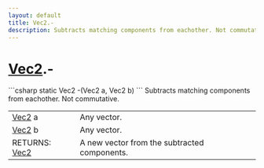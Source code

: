 ```yaml
---
layout: default
title: Vec2.-
description: Subtracts matching components from eachother. Not commutative.
---
```

# [Vec2]({{site.url}}/Pages/Reference/Vec2.html).-

<div class='signature' markdown='1'>
```csharp
static Vec2 -(Vec2 a, Vec2 b)
```
Subtracts matching components from eachother. Not
commutative.
</div>

|  |  |
|--|--|
|[Vec2]({{site.url}}/Pages/Reference/Vec2.html) a|Any vector.|
|[Vec2]({{site.url}}/Pages/Reference/Vec2.html) b|Any vector.|
|RETURNS: [Vec2]({{site.url}}/Pages/Reference/Vec2.html)|A new vector from the subtracted components.|




